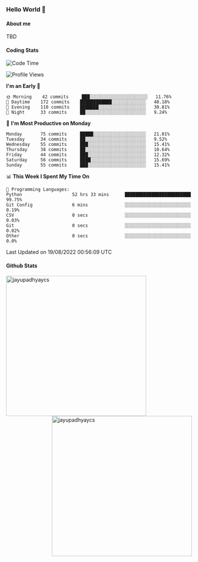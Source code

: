 ### Hello World 👋
#### About me
TBD
#### Coding Stats
<!--START_SECTION:waka-->
![Code Time](http://img.shields.io/badge/Code%20Time-176%20hrs%2023%20mins-blue)

![Profile Views](http://img.shields.io/badge/Profile%20Views-0-blue)

**I'm an Early 🐤** 

```text
🌞 Morning    42 commits     ███░░░░░░░░░░░░░░░░░░░░░░   11.76% 
🌆 Daytime    172 commits    ████████████░░░░░░░░░░░░░   48.18% 
🌃 Evening    110 commits    ███████░░░░░░░░░░░░░░░░░░   30.81% 
🌙 Night      33 commits     ██░░░░░░░░░░░░░░░░░░░░░░░   9.24%

```
📅 **I'm Most Productive on Monday** 

```text
Monday       75 commits     █████░░░░░░░░░░░░░░░░░░░░   21.01% 
Tuesday      34 commits     ██░░░░░░░░░░░░░░░░░░░░░░░   9.52% 
Wednesday    55 commits     ███░░░░░░░░░░░░░░░░░░░░░░   15.41% 
Thursday     38 commits     ██░░░░░░░░░░░░░░░░░░░░░░░   10.64% 
Friday       44 commits     ███░░░░░░░░░░░░░░░░░░░░░░   12.32% 
Saturday     56 commits     ████░░░░░░░░░░░░░░░░░░░░░   15.69% 
Sunday       55 commits     ███░░░░░░░░░░░░░░░░░░░░░░   15.41%

```


📊 **This Week I Spent My Time On** 

```text
💬 Programming Languages: 
Python                   52 hrs 33 mins      █████████████████████████   99.75% 
Git Config               6 mins              ░░░░░░░░░░░░░░░░░░░░░░░░░   0.19% 
CSV                      0 secs              ░░░░░░░░░░░░░░░░░░░░░░░░░   0.03% 
Git                      0 secs              ░░░░░░░░░░░░░░░░░░░░░░░░░   0.02% 
Other                    0 secs              ░░░░░░░░░░░░░░░░░░░░░░░░░   0.0%

```


 Last Updated on 19/08/2022 00:56:09 UTC
<!--END_SECTION:waka-->
#### Github Stats

<p  ><img align="left" src="https://github-readme-stats.vercel.app/api/top-langs?username=jayupadhyaycs&theme=tokyonight&show_icons=true&locale=en&layout=compact" alt="jayupadhyaycs" width="380px"  /> 
<img align="right" src="https://github-readme-streak-stats.herokuapp.com/?user=jayupadhyaycs&theme=tokyonight&" alt="jayupadhyaycs" width="380px"/>
</p>




<!--
**JayUpadhyayCS/JayUpadhyayCS** is a ✨ _special_ ✨ repository because its `README.md` (this file) appears on your GitHub profile.

Here are some ideas to get you started:

- 🔭 I’m currently working on ...
- 🌱 I’m currently learning ...
- 👯 I’m looking to collaborate on ...
- 🤔 I’m looking for help with ...
- 💬 Ask me about ...
- 📫 How to reach me: ...
- 😄 Pronouns: ...
- ⚡ Fun fact: ...
-->
